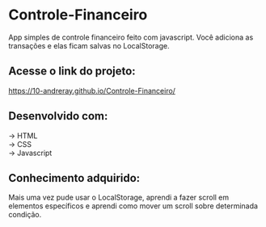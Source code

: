 # Controle-Financeiro
 App simples de controle financeiro feito com javascript. Você adiciona as transações e elas ficam salvas no LocalStorage.
 
## Acesse o link do projeto:
https://10-andreray.github.io/Controle-Financeiro/

## Desenvolvido com:
-> HTML </br>
-> CSS </br>
-> Javascript </br>

## Conhecimento adquirido:
Mais uma vez pude usar o LocalStorage, aprendi a fazer scroll em elementos específicos e aprendi como mover um scroll sobre determinada condição.
